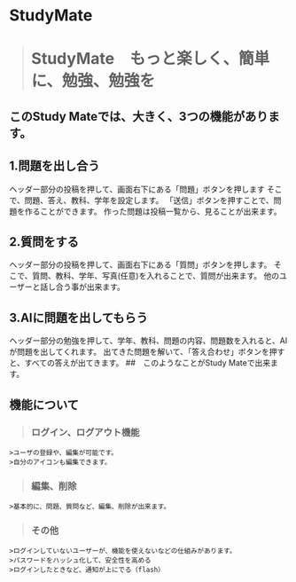 # StudyMate
> # StudyMate　もっと楽しく、簡単に、勉強、勉強を
## このStudy Mateでは、大きく、3つの機能があります。
## 1.問題を出し合う
ヘッダー部分の投稿を押して、画面右下にある「問題」ボタンを押します
そこで、問題、答え、教科、学年を設定します。
「送信」ボタンを押すことで、問題を作ることができます。
作った問題は投稿一覧から、見ることが出来ます。
## 2.質問をする
ヘッダー部分の投稿を押して、画面右下にある「質問」ボタンを押します。
そこで、質問、教科、学年、写真(任意)を入れることで、質問が出来ます。
他のユーザーと話し合う事が出来ます。
## 3.AIに問題を出してもらう
ヘッダー部分の勉強を押して、学年、教科、問題の内容、問題数を入れると、AIが問題を出してくれます。
出てきた問題を解いて、「答え合わせ」ボタンを押すと、すべての答えが出てきます。
##　このようなことがStudy Mateで出来ます。
## 機能について
> ### ログイン、ログアウト機能
    >ユーザの登録や、編集が可能です。 
    >自分のアイコンも編集できます。
> ### 編集、削除
    >基本的に、問題、質問など、編集、削除が出来ます。
> ### その他
    >ログインしていないユーザーが、機能を使えないなどの仕組みがあります。
    >パスワードをハッシュ化して、安全性を高める
    >ログインしたときなど、通知が上にでる（flash）
